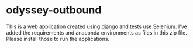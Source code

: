 # odyssey-outbound

This is a web application created using django and tests use Selenium.
I've added the requirements and anaconda environments as files in this zip file.
Please install those to run the applications.
